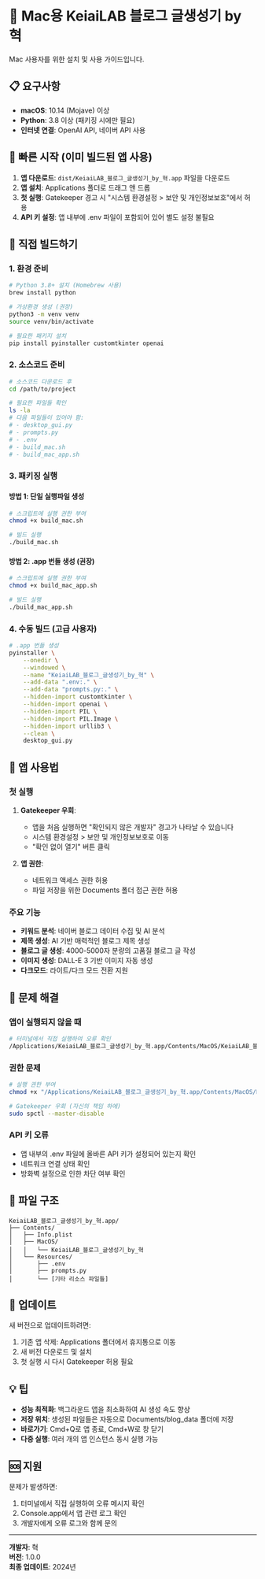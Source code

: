 # 🍎 Mac용 KeiaiLAB 블로그 글생성기 by 혁

Mac 사용자를 위한 설치 및 사용 가이드입니다.

## 📋 요구사항

- **macOS**: 10.14 (Mojave) 이상
- **Python**: 3.8 이상 (패키징 시에만 필요)
- **인터넷 연결**: OpenAI API, 네이버 API 사용

## 🚀 빠른 시작 (이미 빌드된 앱 사용)

1. **앱 다운로드**: `dist/KeiaiLAB_블로그_글생성기_by_혁.app` 파일을 다운로드
2. **앱 설치**: Applications 폴더로 드래그 앤 드롭
3. **첫 실행**: Gatekeeper 경고 시 "시스템 환경설정 > 보안 및 개인정보보호"에서 허용
4. **API 키 설정**: 앱 내부에 .env 파일이 포함되어 있어 별도 설정 불필요

## 🔨 직접 빌드하기

### 1. 환경 준비

```bash
# Python 3.8+ 설치 (Homebrew 사용)
brew install python

# 가상환경 생성 (권장)
python3 -m venv venv
source venv/bin/activate

# 필요한 패키지 설치
pip install pyinstaller customtkinter openai
```

### 2. 소스코드 준비

```bash
# 소스코드 다운로드 후
cd /path/to/project

# 필요한 파일들 확인
ls -la
# 다음 파일들이 있어야 함:
# - desktop_gui.py
# - prompts.py
# - .env
# - build_mac.sh
# - build_mac_app.sh
```

### 3. 패키징 실행

#### 방법 1: 단일 실행파일 생성

```bash
# 스크립트에 실행 권한 부여
chmod +x build_mac.sh

# 빌드 실행
./build_mac.sh
```

#### 방법 2: .app 번들 생성 (권장)

```bash
# 스크립트에 실행 권한 부여
chmod +x build_mac_app.sh

# 빌드 실행
./build_mac_app.sh
```

### 4. 수동 빌드 (고급 사용자)

```bash
# .app 번들 생성
pyinstaller \
    --onedir \
    --windowed \
    --name "KeiaiLAB_블로그_글생성기_by_혁" \
    --add-data ".env:." \
    --add-data "prompts.py:." \
    --hidden-import customtkinter \
    --hidden-import openai \
    --hidden-import PIL \
    --hidden-import PIL.Image \
    --hidden-import urllib3 \
    --clean \
    desktop_gui.py
```

## 📱 앱 사용법

### 첫 실행

1. **Gatekeeper 우회**:
   - 앱을 처음 실행하면 "확인되지 않은 개발자" 경고가 나타날 수 있습니다
   - 시스템 환경설정 > 보안 및 개인정보보호로 이동
   - "확인 없이 열기" 버튼 클릭

2. **앱 권한**:
   - 네트워크 액세스 권한 허용
   - 파일 저장을 위한 Documents 폴더 접근 권한 허용

### 주요 기능

- **키워드 분석**: 네이버 블로그 데이터 수집 및 AI 분석
- **제목 생성**: AI 기반 매력적인 블로그 제목 생성
- **블로그 글 생성**: 4000-5000자 분량의 고품질 블로그 글 작성
- **이미지 생성**: DALL-E 3 기반 이미지 자동 생성
- **다크모드**: 라이트/다크 모드 전환 지원

## 🔧 문제 해결

### 앱이 실행되지 않을 때

```bash
# 터미널에서 직접 실행하여 오류 확인
/Applications/KeiaiLAB_블로그_글생성기_by_혁.app/Contents/MacOS/KeiaiLAB_블로그_글생성기_by_혁
```

### 권한 문제

```bash
# 실행 권한 부여
chmod +x "/Applications/KeiaiLAB_블로그_글생성기_by_혁.app/Contents/MacOS/KeiaiLAB_블로그_글생성기_by_혁"

# Gatekeeper 우회 (자신의 책임 하에)
sudo spctl --master-disable
```

### API 키 오류

- 앱 내부의 .env 파일에 올바른 API 키가 설정되어 있는지 확인
- 네트워크 연결 상태 확인
- 방화벽 설정으로 인한 차단 여부 확인

## 📁 파일 구조

```
KeiaiLAB_블로그_글생성기_by_혁.app/
├── Contents/
│   ├── Info.plist
│   ├── MacOS/
│   │   └── KeiaiLAB_블로그_글생성기_by_혁
│   └── Resources/
│       ├── .env
│       ├── prompts.py
│       └── [기타 리소스 파일들]
```

## 🔄 업데이트

새 버전으로 업데이트하려면:

1. 기존 앱 삭제: Applications 폴더에서 휴지통으로 이동
2. 새 버전 다운로드 및 설치
3. 첫 실행 시 다시 Gatekeeper 허용 필요

## 💡 팁

- **성능 최적화**: 백그라운드 앱을 최소화하여 AI 생성 속도 향상
- **저장 위치**: 생성된 파일들은 자동으로 Documents/blog_data 폴더에 저장
- **바로가기**: Cmd+Q로 앱 종료, Cmd+W로 창 닫기
- **다중 실행**: 여러 개의 앱 인스턴스 동시 실행 가능

## 🆘 지원

문제가 발생하면:

1. 터미널에서 직접 실행하여 오류 메시지 확인
2. Console.app에서 앱 관련 로그 확인
3. 개발자에게 오류 로그와 함께 문의

---

**개발자**: 혁  
**버전**: 1.0.0  
**최종 업데이트**: 2024년 
